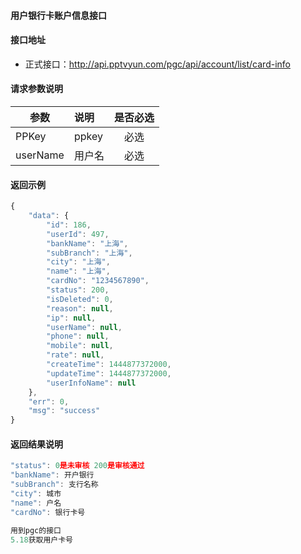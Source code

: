 #### 用户银行卡账户信息接口

#### 接口地址
  * 正式接口：http://api.pptvyun.com/pgc/api/account/list/card-info

#### 请求参数说明
|  参数         |说明          |是否必选|
| ------------- |:-------------|:-----:|
| PPKey      | ppkey |必选|
| userName      | 用户名 |必选    |
#### 返回示例
```javascript
{
    "data": {
        "id": 186,
        "userId": 497,
        "bankName": "上海",
        "subBranch": "上海",
        "city": "上海",
        "name": "上海",
        "cardNo": "1234567890",
        "status": 200,
        "isDeleted": 0,
        "reason": null,
        "ip": null,
        "userName": null,
        "phone": null,
        "mobile": null,
        "rate": null,
        "createTime": 1444877372000,
        "updateTime": 1444877372000,
        "userInfoName": null
    },
    "err": 0,
    "msg": "success"
}
```

#### 返回结果说明
```javascript
"status": 0是未审核 200是审核通过
"bankName": 开户银行
"subBranch": 支行名称
"city": 城市
"name": 户名
"cardNo": 银行卡号

用到pgc的接口
5.18获取用户卡号
```